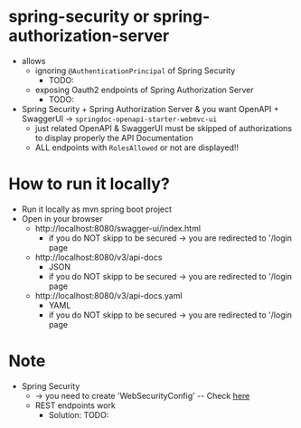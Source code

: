 # spring-security or spring-authorization-server
* allows
  * ignoring `@AuthenticationPrincipal` of Spring Security
    * TODO: 
  * exposing Oauth2 endpoints of Spring Authorization Server
    * TODO:
* Spring Security + Spring Authorization Server & you want OpenAPI + SwaggerUI -> `springdoc-openapi-starter-webmvc-ui`
  * just related OpenAPI & SwaggerUI must be skipped of authorizations to display properly the API Documentation
  * ALL endpoints with `RolesAllowed` or not are displayed!!


# How to run it locally?
* Run it locally as mvn spring boot project
* Open in your browser
  * http://localhost:8080/swagger-ui/index.html
    * if you do NOT skipp to be secured -> you are redirected to '/login page
  * http://localhost:8080/v3/api-docs
    * JSON 
    * if you do NOT skipp to be secured -> you are redirected to '/login page
  * http://localhost:8080/v3/api-docs.yaml
    * YAML
    * if you do NOT skipp to be secured -> you are redirected to '/login page

# Note
* Spring Security
  * -> you need to create 'WebSecurityConfig' -- Check [here](https://github.com/dancer1325/spring-guides-spring-security?tab=readme-ov-file#complete)
  * REST endpoints work
    * Solution: TODO: